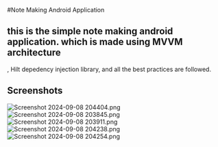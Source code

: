 #Note Making Android Application
## this is the simple note making android application. which is made using MVVM architecture
, Hilt depedency injection library, and all the best practices are followed.
## Screenshots
![Screenshot 2024-09-08 204404.png](..%2F..%2F..%2FPictures%2FScreenshots%2FScreenshot%202024-09-08%20204404.png)
![Screenshot 2024-09-08 203845.png](..%2F..%2F..%2FPictures%2FScreenshots%2FScreenshot%202024-09-08%20203845.png)
![Screenshot 2024-09-08 203911.png](..%2F..%2F..%2FPictures%2FScreenshots%2FScreenshot%202024-09-08%20203911.png)
![Screenshot 2024-09-08 204238.png](..%2F..%2F..%2FPictures%2FScreenshots%2FScreenshot%202024-09-08%20204238.png)
![Screenshot 2024-09-08 204254.png](..%2F..%2F..%2FPictures%2FScreenshots%2FScreenshot%202024-09-08%20204254.png)
